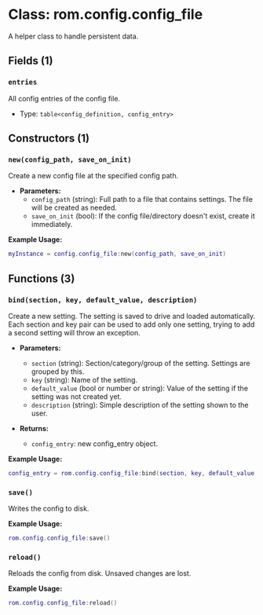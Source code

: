 # Class: rom.config.config_file

A helper class to handle persistent data.

## Fields (1)

### `entries`

All config entries of the config file.

- Type: `table<config_definition, config_entry>`

## Constructors (1)

### `new(config_path, save_on_init)`

Create a new config file at the specified config path.

- **Parameters:**
  - `config_path` (string): Full path to a file that contains settings. The file will be created as needed.
  - `save_on_init` (bool): If the config file/directory doesn't exist, create it immediately.

**Example Usage:**
```lua
myInstance = config.config_file:new(config_path, save_on_init)
```

## Functions (3)

### `bind(section, key, default_value, description)`

Create a new setting. The setting is saved to drive and loaded automatically.
Each section and key pair can be used to add only one setting,
trying to add a second setting will throw an exception.

- **Parameters:**
  - `section` (string): Section/category/group of the setting. Settings are grouped by this.
  - `key` (string): Name of the setting.
  - `default_value` (bool or number or string): Value of the setting if the setting was not created yet.
  - `description` (string): Simple description of the setting shown to the user.

- **Returns:**
  - `config_entry`: new config_entry object.

**Example Usage:**
```lua
config_entry = rom.config.config_file:bind(section, key, default_value, description)
```

### `save()`

Writes the config to disk.

**Example Usage:**
```lua
rom.config.config_file:save()
```

### `reload()`

Reloads the config from disk. Unsaved changes are lost.

**Example Usage:**
```lua
rom.config.config_file:reload()
```



